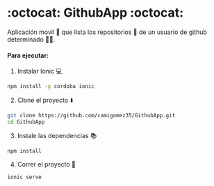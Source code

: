 # :octocat: GithubApp :octocat:
Aplicación movil :iphone: que lista los repositorios :page_facing_up: de un usuario de github determinado :ok_woman:.
#### Para ejecutar:
1) Instalar Ionic :computer:
```bash
npm install -g cordoba ionic
```
2) Clone el proyecto :arrow_down:
```bash
git clone https://github.com/camigomez35/GithubApp.git
cd GithubApp
```
3) Instale las dependencias :books:
```bash
npm install
```
4) Correr el proyecto :ribbon:
```bash
ionic serve
```

